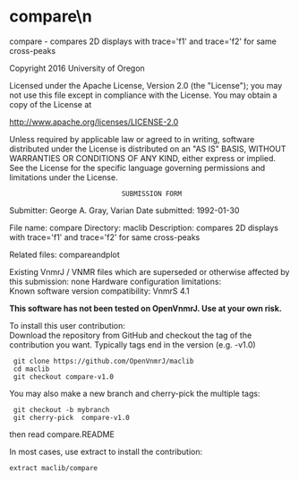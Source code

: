 # compare\n
 compare - compares 2D displays with trace='f1' and trace='f2' for same
 cross-peaks

 Copyright 2016 University of Oregon

 Licensed under the Apache License, Version 2.0 (the "License");
 you may not use this file except in compliance with the License.
 You may obtain a copy of the License at

   http://www.apache.org/licenses/LICENSE-2.0

 Unless required by applicable law or agreed to in writing, software
 distributed under the License is distributed on an "AS IS" BASIS,
 WITHOUT WARRANTIES OR CONDITIONS OF ANY KIND, either express or implied.
 See the License for the specific language governing permissions and
 limitations under the License.

                                SUBMISSION FORM

Submitter:      George A. Gray, Varian
Date submitted: 1992-01-30

File name:      compare
Directory:      maclib
Description:    compares 2D displays with trace='f1' and trace='f2' for
                same cross-peaks

Related files:  compareandplot

Existing VnmrJ / VNMR files which are superseded or
otherwise affected by this submission:  none
Hardware configuration limitations:     
Known software version compatibility:   VnmrS 4.1

**This software has not been tested on OpenVnmrJ. Use at your own risk.**

To install this user contribution:  
Download the repository from GitHub and checkout the tag of the contribution you want.
Typically tags end in the version (e.g. -v1.0)

     git clone https://github.com/OpenVnmrJ/maclib  
     cd maclib  
     git checkout compare-v1.0


You may also make a new branch and cherry-pick the multiple tags:  

     git checkout -b mybranch
     git cherry-pick  compare-v1.0

then read compare.README   

In most cases, use extract to install the contribution:  

    extract maclib/compare
